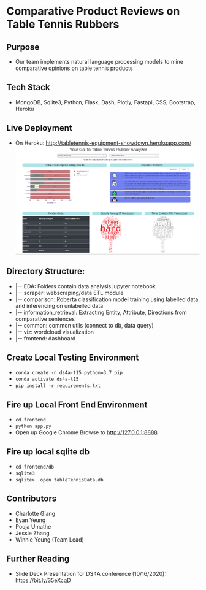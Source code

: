 # Comparative Product Reviews on Table Tennis Rubbers

## Purpose
- Our team implements natural language processing models to mine comparative opinions on table tennis products

## Tech Stack
- MongoDB, Sqlite3, Python, Flask, Dash, Plotly, Fastapi, CSS, Bootstrap, Heroku

## Live Deployment
- On Heroku:  http://tabletennis-equipment-showdown.herokuapp.com/
![dashboard screenshot](dashboardDisplay.png)

## Directory Structure:
- |-- EDA: Folders contain data analysis jupyter notebook
- |-- scraper: webscraping/data ETL module
- |-- comparison: Roberta classification model training using labelled data and inferencing on unlabelled data
- |-- information_retrieval: Extracting Entity, Attribute, Directions from comparative sentences 
- |-- common: common utils (connect to db, data query)
- |-- viz: wordcloud visualization
- |-- frontend: dashboard 

## Create Local Testing Environment
- `conda create -n ds4a-t15 python=3.7 pip`
- `conda activate ds4a-t15`
- `pip install -r requirements.txt`

## Fire up Local Front End Environment
- `cd frontend`
- `python app.py`
- Open up Google Chrome Browse to http://127.0.0.1:8888

## Fire up local sqlite db
- `cd frontend/db`
- `sqlite3`
- `sqlite> .open tableTennisData.db`

## Contributors
- Charlotte Giang
- Eyan Yeung
- Pooja Umathe
- Jessie Zhang
- Winnie Yeung (Team Lead)

## Further Reading
- Slide Deck Presentation for DS4A conference (10/16/2020): https://bit.ly/35eXcqD
